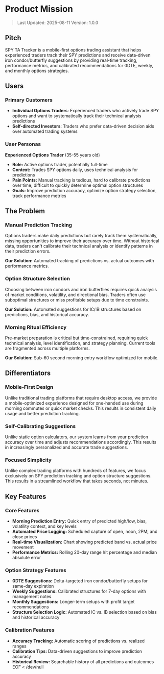 # Product Mission

> Last Updated: 2025-08-11
> Version: 1.0.0

## Pitch

SPY TA Tracker is a mobile-first options trading assistant that helps experienced traders track their SPY predictions and receive data-driven iron condor/butterfly suggestions by providing real-time tracking, performance metrics, and calibrated recommendations for 0DTE, weekly, and monthly options strategies.

## Users

### Primary Customers

- **Individual Options Traders**: Experienced traders who actively trade SPY options and want to systematically track their technical analysis predictions
- **Self-directed Investors**: Traders who prefer data-driven decision aids over automated trading systems

### User Personas

**Experienced Options Trader** (35-55 years old)
- **Role:** Active options trader, potentially full-time
- **Context:** Trades SPY options daily, uses technical analysis for predictions
- **Pain Points:** Manual tracking is tedious, hard to calibrate predictions over time, difficult to quickly determine optimal option structures
- **Goals:** Improve prediction accuracy, optimize option strategy selection, track performance metrics

## The Problem

### Manual Prediction Tracking

Options traders make daily predictions but rarely track them systematically, missing opportunities to improve their accuracy over time. Without historical data, traders can't calibrate their technical analysis or identify patterns in their prediction errors.

**Our Solution:** Automated tracking of predictions vs. actual outcomes with performance metrics.

### Option Structure Selection

Choosing between iron condors and iron butterflies requires quick analysis of market conditions, volatility, and directional bias. Traders often use suboptimal structures or miss profitable setups due to time constraints.

**Our Solution:** Automated suggestions for IC/IB structures based on predictions, bias, and historical accuracy.

### Morning Ritual Efficiency

Pre-market preparation is critical but time-constrained, requiring quick technical analysis, level identification, and strategy planning. Current tools are fragmented across multiple platforms.

**Our Solution:** Sub-60 second morning entry workflow optimized for mobile.

## Differentiators

### Mobile-First Design

Unlike traditional trading platforms that require desktop access, we provide a mobile-optimized experience designed for one-handed use during morning commutes or quick market checks. This results in consistent daily usage and better prediction tracking.

### Self-Calibrating Suggestions

Unlike static option calculators, our system learns from your prediction accuracy over time and adjusts recommendations accordingly. This results in increasingly personalized and accurate trade suggestions.

### Focused Simplicity

Unlike complex trading platforms with hundreds of features, we focus exclusively on SPY prediction tracking and option structure suggestions. This results in a streamlined workflow that takes seconds, not minutes.

## Key Features

### Core Features

- **Morning Prediction Entry:** Quick entry of predicted high/low, bias, volatility context, and key levels
- **Automated Price Logging:** Scheduled capture of open, noon, 2PM, and close prices
- **Real-time Visualization:** Chart showing predicted band vs. actual price movement
- **Performance Metrics:** Rolling 20-day range hit percentage and median absolute error

### Option Strategy Features

- **0DTE Suggestions:** Delta-targeted iron condor/butterfly setups for same-day expiration
- **Weekly Suggestions:** Calibrated structures for 7-day options with management notes
- **Monthly Suggestions:** Longer-term setups with profit target recommendations
- **Structure Selection Logic:** Automated IC vs. IB selection based on bias and historical accuracy

### Calibration Features

- **Accuracy Tracking:** Automatic scoring of predictions vs. realized ranges
- **Calibration Tips:** Data-driven suggestions to improve prediction accuracy
- **Historical Review:** Searchable history of all predictions and outcomes
EOF < /dev/null